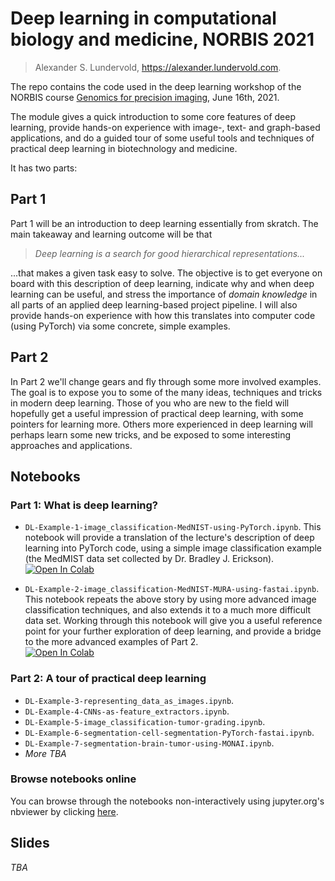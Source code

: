 # Deep learning in computational biology and medicine, NORBIS 2021

> Alexander S. Lundervold, https://alexander.lundervold.com. 

The repo contains the code used in the deep learning workshop of the NORBIS course [Genomics for precision imaging](https://norbis.w.uib.no/genomics-for-precision-medicine/), June 16th, 2021.

The module gives a quick introduction to some core features of deep learning, provide hands-on experience with image-, text- and graph-based applications, and do a guided tour of some useful tools and techniques of practical deep learning in biotechnology and medicine. 

It has two parts:

## Part 1 
Part 1 will be an introduction to deep learning essentially from skratch. The main takeaway and learning outcome will be that
> _Deep learning is a search for good hierarchical representations..._

...that makes a given task easy to solve. The objective is to get everyone on board with this description of deep learning, indicate why and when deep learning can be useful, and stress the importance of _domain knowledge_ in all parts of an applied deep learning-based project pipeline. I will also provide hands-on experience with how this translates into computer code (using PyTorch) via some concrete, simple examples.

## Part 2
In Part 2 we'll change gears and fly through some more involved examples. The goal is to expose you to some of the many ideas, techniques and tricks in modern deep learning. Those of you who are new to the field will hopefully get a useful impression of practical deep learning, with some pointers for learning more. Others more experienced in deep learning will perhaps learn some new tricks, and be exposed to some interesting approaches and applications. 

## Notebooks

### Part 1: What is deep learning?
* `DL-Example-1-image_classification-MedNIST-using-PyTorch.ipynb`. This notebook will provide a translation of the lecture's description of deep learning into PyTorch code, using a simple image classification example (the MedMIST data set collected by Dr. Bradley J. Erickson). <br><a href="https://colab.research.google.com/github/MMIV-ML/NORBIS-DL-2021/blob/master/DL-Example-1-image_classification-MedNIST-using-PyTorch.ipynb">
  <img src="https://colab.research.google.com/assets/colab-badge.svg" alt="Open In Colab"/>
</a>

* `DL-Example-2-image_classification-MedNIST-MURA-using-fastai.ipynb`. This notebook repeats the above story by using more advanced image classification techniques, and also extends it to a much more difficult data set. Working through this notebook will give you a useful reference point for your further exploration of deep learning, and provide a bridge to the more advanced examples of Part 2.<br><a href="https://colab.research.google.com/github/MMIV-ML/NORBIS-DL-2021/blob/master/DL-Example-2-image_classification-MedNIST-MURA-using-fastai.ipynb">
  <img src="https://colab.research.google.com/assets/colab-badge.svg" alt="Open In Colab"/>
</a>

### Part 2: A tour of practical deep learning
* `DL-Example-3-representing_data_as_images.ipynb`. 
* `DL-Example-4-CNNs-as-feature_extractors.ipynb`. 
* `DL-Example-5-image_classification-tumor-grading.ipynb`. 
* `DL-Example-6-segmentation-cell-segmentation-PyTorch-fastai.ipynb`. 
* `DL-Example-7-segmentation-brain-tumor-using-MONAI.ipynb`.
* _More TBA_

### Browse notebooks online
You can browse through the notebooks non-interactively using jupyter.org's nbviewer by clicking [here](https://nbviewer.jupyter.org/github/MMIV-ML/NORBIS-DL-2021/tree/master/).



## Slides

_TBA_
